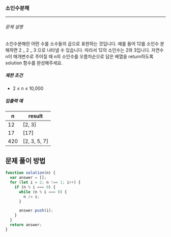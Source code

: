 ### 소인수분해

---

###### 문제 설명

소인수분해란 어떤 수를 소수들의 곱으로 표현하는 것입니다. 예를 들어 12를 소인수 분해하면 2 _ 2 _ 3 으로 나타낼 수 있습니다. 따라서 12의 소인수는 2와 3입니다. 자연수 n이 매개변수로 주어질 때 n의 소인수를 오름차순으로 담은 배열을 return하도록 solution 함수를 완성해주세요.

##### 제한 조건

- 2 ≤ n ≤ 10,000

##### 입출력 예

| n   | result       |
| --- | ------------ |
| 12  | [2, 3]       |
| 17  | [17]         |
| 420 | [2, 3, 5, 7] |

## 문제 풀이 방법

```javascript
function solution(n) {
  var answer = [];
  for (let i = 2; n !== 1; i++) {
    if (n % i === 0) {
      while (n % i === 0) {
        n /= i;
      }

      answer.push(i);
    }
  }
  return answer;
}
```
